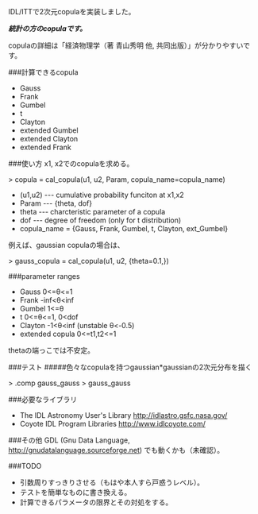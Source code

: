 IDL/ITTで2次元copulaを実装しました。

___統計の方のcopulaです。___

copulaの詳細は「経済物理学（著 青山秀明 他, 共同出版）」が分かりやすいです。

###計算できるcopula

* Gauss
* Frank
* Gumbel
* t
* Clayton
* extended Gumbel
* extended Clayton
* extended Frank


###使い方
x1, x2でのcopulaを求める。

>
\> copula = cal_copula(u1, u2, Param, copula_name=copula_name)
>

* (u1,u2) --- cumulative probability funciton at x1,x2
* Param   --- {theta, dof}
* theta     --- charcteristic parameter of a copula 
* dof     --- degree of freedom (only for t distribution)
* copula_name = {Gauss, Frank, Gumbel, t, Clayton, ext_Gumbel}

例えば、gaussian copulaの場合は、

>
\> gauss_copula = cal_copula(u1, u2, {theta=0.1,})
>


###parameter ranges

* Gauss        0<=θ<=1     
* Frank        -inf<θ<inf
* Gumbel       1<=θ
* t            0<=θ<=1, 0<dof
* Clayton      -1<θ<inf          (unstable θ<-0.5)
* extended copula 0<=t1,t2<=1

thetaの端っこでは不安定。

###テスト
#####色々なcopulaを持つgaussian*gaussianの2次元分布を描く
>
\> .comp gauss_gauss
\>  gauss_gauss
>


###必要なライブラリ
* The IDL Astronomy User's Library http://idlastro.gsfc.nasa.gov/
* Coyote IDL Program Libraries http://www.idlcoyote.com/

###その他
GDL (Gnu Data Language, http://gnudatalanguage.sourceforge.net) でも動くかも（未確認）。

###TODO
* 引数周りすっきりさせる（もはや本人すら戸惑うレベル）。
* テストを簡単なものに書き換える。
* 計算できるパラメータの限界とその対処をする。



